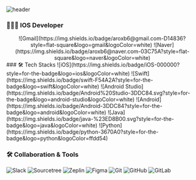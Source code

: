 ![header](https://capsule-render.vercel.app/api?type=slice&color=auto&height=300&section=header&text=bora%20lee&fontSize=90)
### 👩🏻‍💻 IOS Developer
<center>
![Gmail](https://img.shields.io/badge/aroxb6@gmail.com-D14836?style=flat-square&logo=gmail&logoColor=white) ![Naver](https://img.shields.io/badge/aroxb6@naver.com-03C75A?style=flat-square&logo=naver&logoColor=white) 
</center>
### 🛠 Tech Stacks
![iOS](https://img.shields.io/badge/iOS-000000?style=for-the-badge&logo=ios&logoColor=white) ![Swift](https://img.shields.io/badge/swift-F54A2A?style=for-the-badge&logo=swift&logoColor=white)
![Android Studio](https://img.shields.io/badge/Android%20Studio-3DDC84.svg?style=for-the-badge&logo=android-studio&logoColor=white) ![Android](https://img.shields.io/badge/Android-3DDC84?style=for-the-badge&logo=android&logoColor=white)
![Java](https://img.shields.io/badge/java-%23ED8B00.svg?style=for-the-badge&logo=java&logoColor=white) ![Python](https://img.shields.io/badge/python-3670A0?style=for-the-badge&logo=python&logoColor=ffdd54)

### 🛠 Collaboration & Tools
![Slack](https://img.shields.io/badge/Slack-4A154B?style=for-the-badge&logo=slack&logoColor=white) ![Sourcetree](https://img.shields.io/badge/Sourcetree-0052CC?style=for-the-badge&logo=Sourcetree&logoColor=white)
![Zeplin](https://img.shields.io/badge/Zeplin-F3C055.svg?style=for-the-badge&logo=Zeplin&logoColor=white) ![Figma](https://img.shields.io/badge/Figma-F24E1E.svg?style=for-the-badge&logo=Figma&logoColor=white)
![Git](https://img.shields.io/badge/git-%23F05033.svg?style=for-the-badge&logo=git&logoColor=white) ![GitHub](https://img.shields.io/badge/github-%23121011.svg?style=for-the-badge&logo=github&logoColor=white) ![GitLab](https://img.shields.io/badge/gitlab-%23181717.svg?style=for-the-badge&logo=gitlab&logoColor=white)
